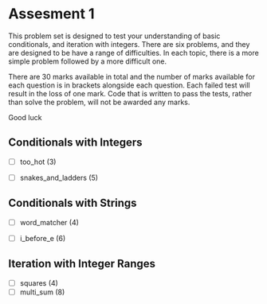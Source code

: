 # Assesment 1

This problem set is designed to test your understanding of
basic conditionals, and iteration with integers.  There are
six problems, and they are designed to be have a range of
difficulties. In each topic, there is a more simple problem
followed by a more difficult one.

There are 30 marks available in total and the number of marks available
for each question is in brackets alongside each question. Each
failed test will result in the loss of one mark. Code that is
written to pass the tests, rather than solve the problem,
will not be awarded any marks.

Good luck


## Conditionals with Integers

  * [ ] too_hot             (3)
  * [ ] snakes_and_ladders  (5)


## Conditionals with Strings

  * [ ] word_matcher    (4)
  * [ ] i_before_e      (6)


## Iteration with Integer Ranges

  * [ ] squares         (4)
  * [ ] multi_sum       (8)
